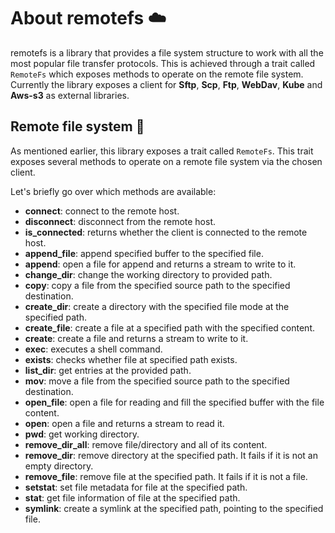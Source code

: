 # About remotefs ☁️

remotefs is a library that provides a file system structure to work with all the most popular file transfer protocols.
This is achieved through a trait called `RemoteFs` which exposes methods to operate on the remote file system.
Currently the library exposes a client for **Sftp**, **Scp**, **Ftp**, **WebDav**, **Kube** and **Aws-s3** as external libraries.

## Remote file system 💾

As mentioned earlier, this library exposes a trait called `RemoteFs`.
This trait exposes several methods to operate on a remote file system via the chosen client.

Let's briefly go over which methods are available:

- **connect**: connect to the remote host.
- **disconnect**: disconnect from the remote host.
- **is_connected**: returns whether the client is connected to the remote host.
- **append_file**: append specified buffer to the specified file.
- **append**: open a file for append and returns a stream to write to it.
- **change_dir**: change the working directory to provided path.
- **copy**: copy a file from the specified source path to the specified destination.
- **create_dir**: create a directory with the specified file mode at the specified path.
- **create_file**: create a file at a specified path with the specified content.
- **create**: create a file and returns a stream to write to it.
- **exec**: executes a shell command.
- **exists**: checks whether file at specified path exists.
- **list_dir**: get entries at the provided path.
- **mov**: move a file from the specified source path to the specified destination.
- **open_file**: open a file for reading and fill the specified buffer with the file content.
- **open**: open a file and returns a stream to read it.
- **pwd**: get working directory.
- **remove_dir_all**: remove file/directory and all of its content.
- **remove_dir**: remove directory at the specified path. It fails if it is not an empty directory.
- **remove_file**: remove file at the specified path. It fails if it is not a file.
- **setstat**: set file metadata for file at the specified path.
- **stat**: get file information of file at the specified path.
- **symlink**: create a symlink at the specified path, pointing to the specified file.

